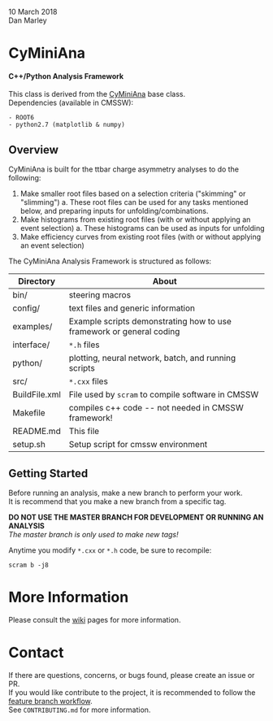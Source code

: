 10 March 2018  
Dan Marley  


# CyMiniAna

#### C++/Python Analysis Framework

This class is derived from the [CyMiniAna](https://gitlab.cern.ch/dmarley/CyMiniAna) base class.  
Dependencies (available in CMSSW):

    - ROOT6
    - python2.7 (matplotlib & numpy)


## Overview

CyMiniAna is built for the ttbar charge asymmetry analyses to do the following:


1. Make smaller root files based on a selection criteria ("skimming" or "slimming")
    a. These root files can be used for any tasks mentioned below, and preparing inputs for unfolding/combinations.
2. Make histograms from existing root files (with or without applying an event selection)
    a. These histograms can be used as inputs for unfolding
3. Make efficiency curves from existing root files (with or without applying an event selection)

The CyMiniAna Analysis Framework is structured as follows:

Directory  | About
---------  | ---------
bin/       | steering macros
config/    | text files and generic information
examples/  | Example scripts demonstrating how to use framework or general coding
interface/ | `*.h` files
python/    | plotting, neural network, batch, and running scripts
src/       | `*.cxx` files
BuildFile.xml | File used by `scram` to compile software in CMSSW
Makefile   | compiles c++ code -- not needed in CMSSW framework!
README.md  | This file
setup.sh   | Setup script for cmssw environment



## Getting Started

Before running an analysis, make a new branch to perform your work.  
It is recommend that you make a new branch from a specific tag.

**DO NOT USE THE MASTER BRANCH FOR DEVELOPMENT OR RUNNING AN ANALYSIS**  
_The master branch is only used to make new tags!_

Anytime you modify `*.cxx` or `*.h` code, be sure to recompile:
```shell
scram b -j8
```

# More Information

Please consult the [wiki](https://github.com/cms-ttbarAC/CyMiniAna/wiki) pages for more information.

# Contact

If there are questions, concerns, or bugs found, please create an issue or PR.  
If you would like contribute to the project, it is recommended to follow the 
[feature branch workflow](https://www.atlassian.com/git/tutorials/comparing-workflows/feature-branch-workflow).  
See `CONTRIBUTING.md` for more information.
